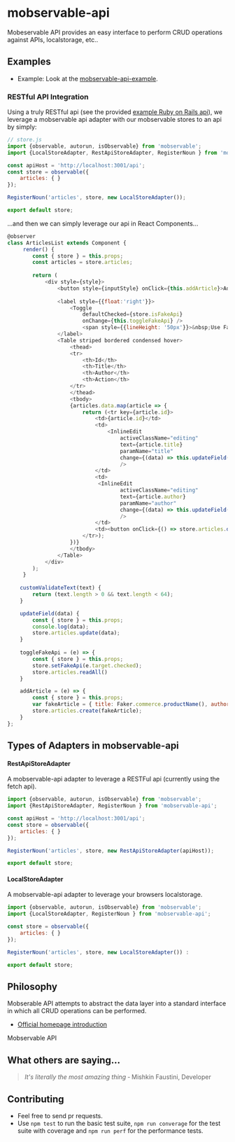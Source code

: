 # mobservable-api
Mobeservable API provides an easy interface to perform CRUD operations against APIs, localstorage, etc.. 

## Examples

* Example: Look at the [mobservable-api-example](https://github.com/mishkinf/mobservable-api-example).

### RESTful API Integration
Using a truly RESTful api (see the provided [example Ruby on Rails api](https://github.com/mishkinf/rails_api_example)), we leverage a mobservable api adapter with our mobservable stores to an api by simply:
```javascript
// store.js
import {observable, autorun, isObservable} from 'mobservable';
import {LocalStoreAdapter, RestApiStoreAdapter, RegisterNoun } from 'mobservable-api';

const apiHost = 'http://localhost:3001/api';
const store = observable({
    articles: { }
});

RegisterNoun('articles', store, new LocalStoreAdapter());

export default store;
```
...and then we can simply leverage our api in React Components...
```javascript
@observer
class ArticlesList extends Component {
     render() {
        const { store } = this.props;
        const articles = store.articles;
         
        return (
            <div style={style}>
                <button style={inputStyle} onClick={this.addArticle}>Add Article</button>
                
                <label style={{float:'right'}}>
                    <Toggle
                        defaultChecked={store.isFakeApi} 
                        onChange={this.toggleFakeApi} />
                        <span style={{lineHeight: '50px'}}>&nbsp;Use Fake Api</span>
                </label>
                <Table striped bordered condensed hover>
                    <thead>
                    <tr>
                        <th>Id</th>
                        <th>Title</th>
                        <th>Author</th>
                        <th>Action</th>
                    </tr>
                    </thead>
                    <tbody>
                    {articles.data.map(article => {
                        return (<tr key={article.id}>
                            <td>{article.id}</td>
                            <td> 
                                <InlineEdit
                                    activeClassName="editing"
                                    text={article.title}
                                    paramName="title"
                                    change={(data) => this.updateField({id: article.id, title: data.title})}
                                    />
                            </td>
                            <td>
                             <InlineEdit
                                    activeClassName="editing"
                                    text={article.author}
                                    paramName="author"
                                    change={(data) => this.updateField({id: article.id, author: data.author})}
                                    />
                            </td>
                            <td><button onClick={() => store.articles.delete(article.id)}>Delete</button></td>
                        </tr>);
                    })}
                    </tbody>
                </Table>
            </div>
        );    
     }
        
    customValidateText(text) {
        return (text.length > 0 && text.length < 64);
    }

    updateField(data) {
        const { store } = this.props;
        console.log(data);
        store.articles.update(data);
    }
        
    toggleFakeApi = (e) => {
        const { store } = this.props;
        store.setFakeApi(e.target.checked);
        store.articles.readAll()
    }

    addArticle = (e) => {
        const { store } = this.props;
        var fakeArticle = { title: Faker.commerce.productName(), author: Faker.name.findName() };
        store.articles.create(fakeArticle);
    }
};
```
## Types of Adapters in mobservable-api
#### RestApiStoreAdapter
A mobservable-api adapter to leverage a RESTFul api (currently using the fetch api). 
```javascript
import {observable, autorun, isObservable} from 'mobservable';
import {RestApiStoreAdapter, RegisterNoun } from 'mobservable-api';

const apiHost = 'http://localhost:3001/api';
const store = observable({
    articles: { }
});

RegisterNoun('articles', store, new RestApiStoreAdapter(apiHost));

export default store;
```
#### LocalStoreAdapter
A mobservable-api adapter to leverage your browsers localstorage.
```javascript
import {observable, autorun, isObservable} from 'mobservable';
import {LocalStoreAdapter, RegisterNoun } from 'mobservable-api';

const store = observable({
    articles: { }
});

RegisterNoun('articles', store, new LocalStoreAdapter()) :

export default store;
```

## Philosophy
Mobserable API attempts to abstract the data layer into a standard interface in which all CRUD operations can be performed. 

* [Official homepage introduction](http://mishkinf.github.io/mobservable-api)

Mobservable API

## What others are saying...

> _It's literally the most amazing thing_
> &dash; Mishkin Faustini, Developer

## Contributing

* Feel free to send pr requests.
* Use `npm test` to run the basic test suite, `npm run converage` for the test suite with coverage and `npm run perf` for the performance tests.
